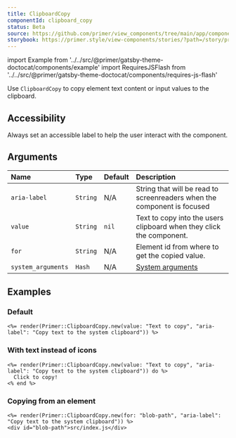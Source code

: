 ```yaml
---
title: ClipboardCopy
componentId: clipboard_copy
status: Beta
source: https://github.com/primer/view_components/tree/main/app/components/primer/clipboard_copy.rb
storybook: https://primer.style/view-components/stories/?path=/story/primer-clipboard-copy
---
```


import Example from '../../src/@primer/gatsby-theme-doctocat/components/example'
import RequiresJSFlash from '../../src/@primer/gatsby-theme-doctocat/components/requires-js-flash'

<RequiresJSFlash />

<!-- Warning: AUTO-GENERATED file, do not edit. Add code comments to your Ruby instead <3 -->

Use `ClipboardCopy` to copy element text content or input values to the clipboard.

## Accessibility

Always set an accessible label to help the user interact with the component.

## Arguments

| Name | Type | Default | Description |
| :- | :- | :- | :- |
| `aria-label` | `String` | N/A | String that will be read to screenreaders when the component is focused |
| `value` | `String` | `nil` | Text to copy into the users clipboard when they click the component. |
| `for` | `String` | N/A | Element id from where to get the copied value. |
| `system_arguments` | `Hash` | N/A | [System arguments](/system-arguments) |

## Examples

### Default

<Example src="<clipboard-copy aria-label='Copy text to the system clipboard' value='Text to copy' data-view-component='true'>    <svg aria-hidden='true' height='16' viewBox='0 0 16 16' version='1.1' width='16' data-view-component='true' class='octicon octicon-paste'>    <path fill-rule='evenodd' d='M5.75 1a.75.75 0 00-.75.75v3c0 .414.336.75.75.75h4.5a.75.75 0 00.75-.75v-3a.75.75 0 00-.75-.75h-4.5zm.75 3V2.5h3V4h-3zm-2.874-.467a.75.75 0 00-.752-1.298A1.75 1.75 0 002 3.75v9.5c0 .966.784 1.75 1.75 1.75h8.5A1.75 1.75 0 0014 13.25v-9.5a1.75 1.75 0 00-.874-1.515.75.75 0 10-.752 1.298.25.25 0 01.126.217v9.5a.25.25 0 01-.25.25h-8.5a.25.25 0 01-.25-.25v-9.5a.25.25 0 01.126-.217z'></path></svg>    <svg style='display: none;' aria-hidden='true' height='16' viewBox='0 0 16 16' version='1.1' width='16' data-view-component='true' class='octicon octicon-check color-icon-success'>    <path fill-rule='evenodd' d='M13.78 4.22a.75.75 0 010 1.06l-7.25 7.25a.75.75 0 01-1.06 0L2.22 9.28a.75.75 0 011.06-1.06L6 10.94l6.72-6.72a.75.75 0 011.06 0z'></path></svg></clipboard-copy>" />

```erb
<%= render(Primer::ClipboardCopy.new(value: "Text to copy", "aria-label": "Copy text to the system clipboard")) %>
```

### With text instead of icons

<Example src="<clipboard-copy aria-label='Copy text to the system clipboard' value='Text to copy' data-view-component='true'>      Click to copy!</clipboard-copy>" />

```erb
<%= render(Primer::ClipboardCopy.new(value: "Text to copy", "aria-label": "Copy text to the system clipboard")) do %>
  Click to copy!
<% end %>
```

### Copying from an element

<Example src="<clipboard-copy for='blob-path' aria-label='Copy text to the system clipboard' data-view-component='true'>    <svg aria-hidden='true' height='16' viewBox='0 0 16 16' version='1.1' width='16' data-view-component='true' class='octicon octicon-paste'>    <path fill-rule='evenodd' d='M5.75 1a.75.75 0 00-.75.75v3c0 .414.336.75.75.75h4.5a.75.75 0 00.75-.75v-3a.75.75 0 00-.75-.75h-4.5zm.75 3V2.5h3V4h-3zm-2.874-.467a.75.75 0 00-.752-1.298A1.75 1.75 0 002 3.75v9.5c0 .966.784 1.75 1.75 1.75h8.5A1.75 1.75 0 0014 13.25v-9.5a1.75 1.75 0 00-.874-1.515.75.75 0 10-.752 1.298.25.25 0 01.126.217v9.5a.25.25 0 01-.25.25h-8.5a.25.25 0 01-.25-.25v-9.5a.25.25 0 01.126-.217z'></path></svg>    <svg style='display: none;' aria-hidden='true' height='16' viewBox='0 0 16 16' version='1.1' width='16' data-view-component='true' class='octicon octicon-check color-icon-success'>    <path fill-rule='evenodd' d='M13.78 4.22a.75.75 0 010 1.06l-7.25 7.25a.75.75 0 01-1.06 0L2.22 9.28a.75.75 0 011.06-1.06L6 10.94l6.72-6.72a.75.75 0 011.06 0z'></path></svg></clipboard-copy><div id='blob-path'>src/index.js</div>" />

```erb
<%= render(Primer::ClipboardCopy.new(for: "blob-path", "aria-label": "Copy text to the system clipboard")) %>
<div id="blob-path">src/index.js</div>
```
